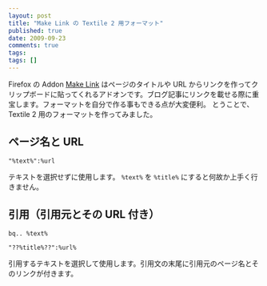 ```yaml
---
layout: post
title: "Make Link の Textile 2 用フォーマット"
published: true
date: 2009-09-23
comments: true
tags:
tags: []
---
```


Firefox の Addon [Make Link](https://addons.mozilla.org/ja/firefox/addon/142) はページのタイトルや URL からリンクを作ってクリップボードに貼ってくれるアドオンです。ブログ記事にリンクを載せる際に重宝します。フォーマットを自分で作る事もできる点が大変便利。
とうことで、Textile 2 用のフォーマットを作ってみました。

## ページ名と URL

```
"%text%":%url
```

テキストを選択せずに使用します。 `%text%` を `%title%` にすると何故か上手く行きません。

## 引用（引用元とその URL 付き）

```
bq.. %text%

"??%title%??":%url%
```

引用するテキストを選択して使用します。引用文の末尾に引用元のページ名とそのリンクが付きます。
